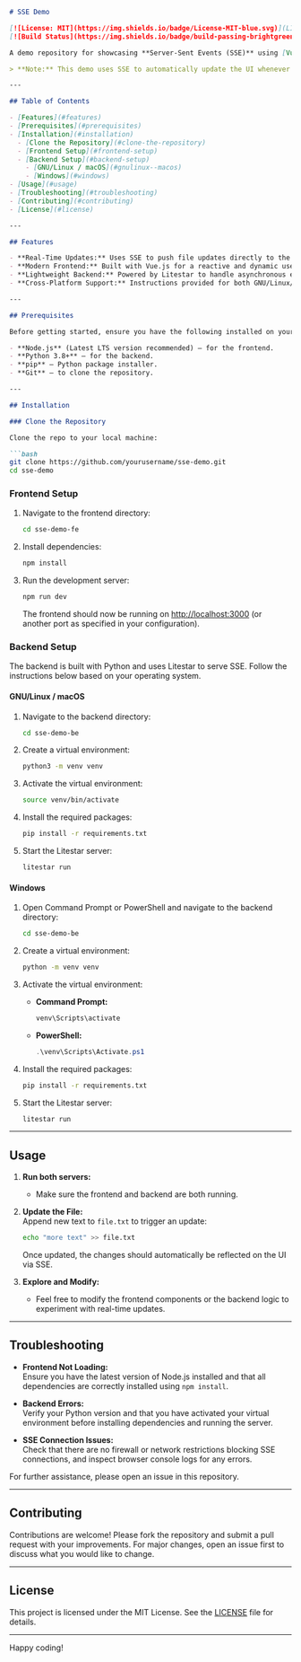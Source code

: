 ```markdown
# SSE Demo

[![License: MIT](https://img.shields.io/badge/License-MIT-blue.svg)](LICENSE)  
[![Build Status](https://img.shields.io/badge/build-passing-brightgreen.svg)](https://github.com/yourusername/sse-demo)

A demo repository for showcasing **Server-Sent Events (SSE)** using [Vue.js](https://vuejs.org/) on the frontend and [Litestar](https://litestar.dev/) on the backend.

> **Note:** This demo uses SSE to automatically update the UI whenever changes occur in a monitored file.

---

## Table of Contents

- [Features](#features)
- [Prerequisites](#prerequisites)
- [Installation](#installation)
  - [Clone the Repository](#clone-the-repository)
  - [Frontend Setup](#frontend-setup)
  - [Backend Setup](#backend-setup)
    - [GNU/Linux / macOS](#gnulinux--macos)
    - [Windows](#windows)
- [Usage](#usage)
- [Troubleshooting](#troubleshooting)
- [Contributing](#contributing)
- [License](#license)

---

## Features

- **Real-Time Updates:** Uses SSE to push file updates directly to the UI.
- **Modern Frontend:** Built with Vue.js for a reactive and dynamic user experience.
- **Lightweight Backend:** Powered by Litestar to handle asynchronous event streaming.
- **Cross-Platform Support:** Instructions provided for both GNU/Linux/macOS and Windows environments.

---

## Prerequisites

Before getting started, ensure you have the following installed on your system:

- **Node.js** (Latest LTS version recommended) – for the frontend.
- **Python 3.8+** – for the backend.
- **pip** – Python package installer.
- **Git** – to clone the repository.

---

## Installation

### Clone the Repository

Clone the repo to your local machine:

```bash
git clone https://github.com/yourusername/sse-demo.git
cd sse-demo
```

### Frontend Setup

1. Navigate to the frontend directory:

   ```bash
   cd sse-demo-fe
   ```

2. Install dependencies:

   ```bash
   npm install
   ```

3. Run the development server:

   ```bash
   npm run dev
   ```

   The frontend should now be running on [http://localhost:3000](http://localhost:3000) (or another port as specified in your configuration).

### Backend Setup

The backend is built with Python and uses Litestar to serve SSE. Follow the instructions below based on your operating system.

#### GNU/Linux / macOS

1. Navigate to the backend directory:

   ```bash
   cd sse-demo-be
   ```

2. Create a virtual environment:

   ```bash
   python3 -m venv venv
   ```

3. Activate the virtual environment:

   ```bash
   source venv/bin/activate
   ```

4. Install the required packages:

   ```bash
   pip install -r requirements.txt
   ```

5. Start the Litestar server:

   ```bash
   litestar run
   ```

#### Windows

1. Open Command Prompt or PowerShell and navigate to the backend directory:

   ```bash
   cd sse-demo-be
   ```

2. Create a virtual environment:

   ```bash
   python -m venv venv
   ```

3. Activate the virtual environment:

   - **Command Prompt:**
     ```bash
     venv\Scripts\activate
     ```
   - **PowerShell:**
     ```powershell
     .\venv\Scripts\Activate.ps1
     ```

4. Install the required packages:

   ```bash
   pip install -r requirements.txt
   ```

5. Start the Litestar server:

   ```bash
   litestar run
   ```

---

## Usage

1. **Run both servers:**  
   - Make sure the frontend and backend are both running.
   
2. **Update the File:**  
   Append new text to `file.txt` to trigger an update:

   ```bash
   echo "more text" >> file.txt
   ```

   Once updated, the changes should automatically be reflected on the UI via SSE.

3. **Explore and Modify:**  
   - Feel free to modify the frontend components or the backend logic to experiment with real-time updates.

---

## Troubleshooting

- **Frontend Not Loading:**  
  Ensure you have the latest version of Node.js installed and that all dependencies are correctly installed using `npm install`.

- **Backend Errors:**  
  Verify your Python version and that you have activated your virtual environment before installing dependencies and running the server.

- **SSE Connection Issues:**  
  Check that there are no firewall or network restrictions blocking SSE connections, and inspect browser console logs for any errors.

For further assistance, please open an issue in this repository.

---

## Contributing

Contributions are welcome! Please fork the repository and submit a pull request with your improvements. For major changes, open an issue first to discuss what you would like to change.

---

## License

This project is licensed under the MIT License. See the [LICENSE](LICENSE) file for details.

---

Happy coding!
```

